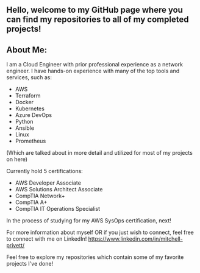 ## Hello, welcome to my GitHub page where you can find my repositories to all of my completed projects!

## About Me:
I am a Cloud Engineer with prior professional experience as a network engineer. 
I have hands-on experience with many of the top tools and services, such as:
- AWS 
- Terraform
- Docker 
- Kubernetes
- Azure DevOps
- Python
- Ansible
- Linux
- Prometheus

(Which are talked about in more detail and utilized for most of my projects on here)

Currently hold 5 certifications: 
- AWS Developer Associate
- AWS Solutions Architect Associate
- CompTIA Network+
- CompTIA A+
- CompTIA IT Operations Specialist

In the process of studying for my AWS SysOps certification, next!

For more information about myself OR if you just wish to connect, feel free to connect with me on LinkedIn!
https://www.linkedin.com/in/mitchell-privett/

Feel free to explore my repositories which contain some of my favorite projects I've done!
